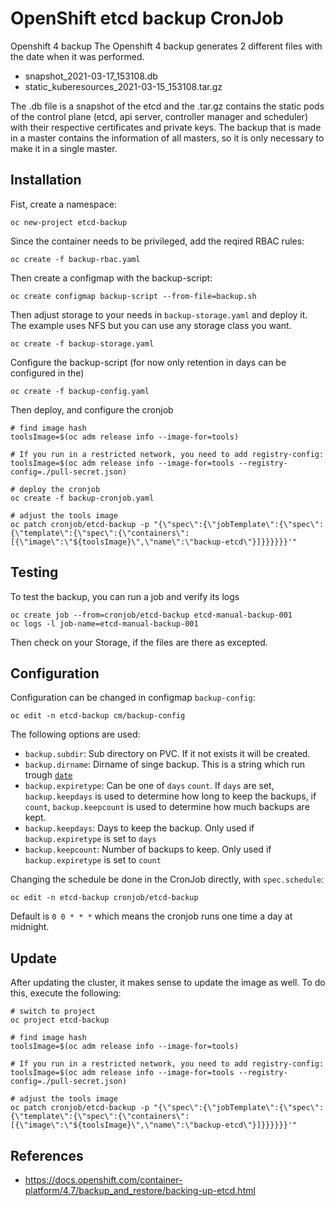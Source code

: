 # OpenShift etcd backup CronJob

Openshift 4 backup
The Openshift 4 backup generates 2 different files with the date when it was performed.

- snapshot_2021-03-17_153108.db
- static_kuberesources_2021-03-15_153108.tar.gz

The .db file is a snapshot of the etcd and the .tar.gz contains the static pods of the control plane (etcd, api server, controller manager and scheduler) with their respective certificates and private keys. The backup that is made in a master contains the information of all masters, so it is only necessary to make it in a single master.



## Installation

Fist, create a namespace:
```
oc new-project etcd-backup
```

Since the container needs to be privileged, add the reqired RBAC rules:
```
oc create -f backup-rbac.yaml
```

Then create a configmap with the backup-script:
```
oc create configmap backup-script --from-file=backup.sh
```

Then adjust storage to your needs in `backup-storage.yaml` and deploy it. The example uses NFS but you can use any storage class you want.
```
oc create -f backup-storage.yaml
```

Configure the backup-script (for now only retention in days can be configured in the)
```
oc create -f backup-config.yaml
```

Then deploy, and configure the cronjob
```
# find image hash
toolsImage=$(oc adm release info --image-for=tools)

# If you run in a restricted network, you need to add registry-config:
toolsImage=$(oc adm release info --image-for=tools --registry-config=./pull-secret.json)

# deploy the cronjob
oc create -f backup-cronjob.yaml

# adjust the tools image
oc patch cronjob/etcd-backup -p "{\"spec\":{\"jobTemplate\":{\"spec\":{\"template\":{\"spec\":{\"containers\":[{\"image\":\"${toolsImage}\",\"name\":\"backup-etcd\"}]}}}}}}'"
```

## Testing

To test the backup, you can run a job and verify its logs
```
oc create job --from=cronjob/etcd-backup etcd-manual-backup-001
oc logs -l job-name=etcd-manual-backup-001
```
Then check on your Storage, if the files are there as excepted.

## Configuration

Configuration can be changed in configmap `backup-config`:

```
oc edit -n etcd-backup cm/backup-config
```

The following options are used:
* `backup.subdir`: Sub directory on PVC. If it not exists it will be created.
* `backup.dirname`: Dirname of singe backup. This is a string which run trough
[`date`](https://man7.org/linux/man-pages/man1/date.1.html)
* `backup.expiretype`: Can be one of `days` `count`. If `days` are set, `backup.keepdays` is used to determine how long to keep the backups, if `count`, `backup.keepcount` is used to determine how much backups are kept.
* `backup.keepdays`: Days to keep the backup. Only used if `backup.expiretype` is set to `days`
* `backup.keepcount`: Number of backups to keep. Only used if `backup.expiretype` is set to `count`


Changing the schedule be done in the CronJob directly, with `spec.schedule`:
```
oc edit -n etcd-backup cronjob/etcd-backup
```
Default is `0 0 * * *` which means the cronjob runs one time a day at midnight.


## Update

After updating the cluster, it makes sense to update the image as well. To do this, execute the following:
```
# switch to project
oc project etcd-backup

# find image hash
toolsImage=$(oc adm release info --image-for=tools)

# If you run in a restricted network, you need to add registry-config:
toolsImage=$(oc adm release info --image-for=tools --registry-config=./pull-secret.json)

# adjust the tools image
oc patch cronjob/etcd-backup -p "{\"spec\":{\"jobTemplate\":{\"spec\":{\"template\":{\"spec\":{\"containers\":[{\"image\":\"${toolsImage}\",\"name\":\"backup-etcd\"}]}}}}}}'"
```


## References
* https://docs.openshift.com/container-platform/4.7/backup_and_restore/backing-up-etcd.html
